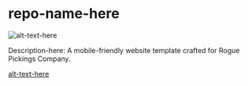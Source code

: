 # repo-name-here

 ![alt-text-here](img/your-image-here.png)


Description-here: A mobile-friendly website template crafted for Rogue Pickings Company.

<a href="url-here/">alt-text-here</a>  